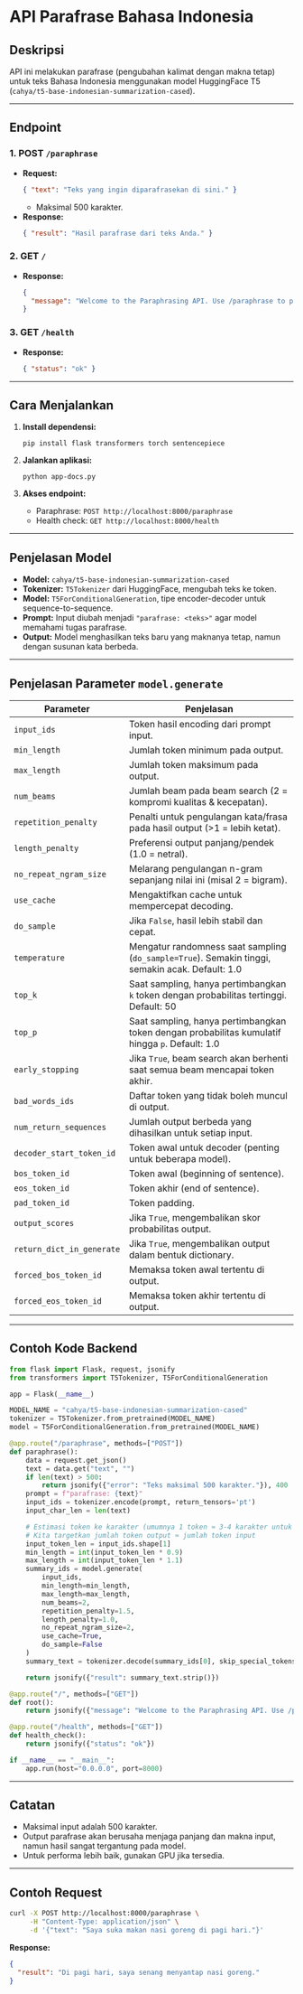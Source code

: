 # API Parafrase Bahasa Indonesia

## Deskripsi

API ini melakukan parafrase (pengubahan kalimat dengan makna tetap) untuk teks Bahasa Indonesia menggunakan model HuggingFace T5 (`cahya/t5-base-indonesian-summarization-cased`).

---

## Endpoint

### 1. POST `/paraphrase`

- **Request:**
  ```json
  { "text": "Teks yang ingin diparafrasekan di sini." }
  ```
  - Maksimal 500 karakter.
- **Response:**
  ```json
  { "result": "Hasil parafrase dari teks Anda." }
  ```

### 2. GET `/`

- **Response:**
  ```json
  {
    "message": "Welcome to the Paraphrasing API. Use /paraphrase to paraphrase text."
  }
  ```

### 3. GET `/health`

- **Response:**
  ```json
  { "status": "ok" }
  ```

---

## Cara Menjalankan

1. **Install dependensi:**

   ```
   pip install flask transformers torch sentencepiece
   ```

2. **Jalankan aplikasi:**

   ```
   python app-docs.py
   ```

3. **Akses endpoint:**
   - Paraphrase: `POST http://localhost:8000/paraphrase`
   - Health check: `GET http://localhost:8000/health`

---

## Penjelasan Model

- **Model:** `cahya/t5-base-indonesian-summarization-cased`
- **Tokenizer:** `T5Tokenizer` dari HuggingFace, mengubah teks ke token.
- **Model:** `T5ForConditionalGeneration`, tipe encoder-decoder untuk sequence-to-sequence.
- **Prompt:** Input diubah menjadi `"parafrase: <teks>"` agar model memahami tugas parafrase.
- **Output:** Model menghasilkan teks baru yang maknanya tetap, namun dengan susunan kata berbeda.

---

## Penjelasan Parameter `model.generate`

| Parameter                 | Penjelasan                                                                                       |
| ------------------------- | ------------------------------------------------------------------------------------------------ |
| `input_ids`               | Token hasil encoding dari prompt input.                                                          |
| `min_length`              | Jumlah token minimum pada output.                                                                |
| `max_length`              | Jumlah token maksimum pada output.                                                               |
| `num_beams`               | Jumlah beam pada beam search (2 = kompromi kualitas & kecepatan).                                |
| `repetition_penalty`      | Penalti untuk pengulangan kata/frasa pada hasil output (>1 = lebih ketat).                       |
| `length_penalty`          | Preferensi output panjang/pendek (1.0 = netral).                                                 |
| `no_repeat_ngram_size`    | Melarang pengulangan n-gram sepanjang nilai ini (misal 2 = bigram).                              |
| `use_cache`               | Mengaktifkan cache untuk mempercepat decoding.                                                   |
| `do_sample`               | Jika `False`, hasil lebih stabil dan cepat.                                                      |
| `temperature`             | Mengatur randomness saat sampling (`do_sample=True`). Semakin tinggi, semakin acak. Default: 1.0 |
| `top_k`                   | Saat sampling, hanya pertimbangkan `k` token dengan probabilitas tertinggi. Default: 50          |
| `top_p`                   | Saat sampling, hanya pertimbangkan token dengan probabilitas kumulatif hingga `p`. Default: 1.0  |
| `early_stopping`          | Jika `True`, beam search akan berhenti saat semua beam mencapai token akhir.                     |
| `bad_words_ids`           | Daftar token yang tidak boleh muncul di output.                                                  |
| `num_return_sequences`    | Jumlah output berbeda yang dihasilkan untuk setiap input.                                        |
| `decoder_start_token_id`  | Token awal untuk decoder (penting untuk beberapa model).                                         |
| `bos_token_id`            | Token awal (beginning of sentence).                                                              |
| `eos_token_id`            | Token akhir (end of sentence).                                                                   |
| `pad_token_id`            | Token padding.                                                                                   |
| `output_scores`           | Jika `True`, mengembalikan skor probabilitas output.                                             |
| `return_dict_in_generate` | Jika `True`, mengembalikan output dalam bentuk dictionary.                                       |
| `forced_bos_token_id`     | Memaksa token awal tertentu di output.                                                           |
| `forced_eos_token_id`     | Memaksa token akhir tertentu di output.                                                          |

---

## Contoh Kode Backend

```python
from flask import Flask, request, jsonify
from transformers import T5Tokenizer, T5ForConditionalGeneration

app = Flask(__name__)

MODEL_NAME = "cahya/t5-base-indonesian-summarization-cased"
tokenizer = T5Tokenizer.from_pretrained(MODEL_NAME)
model = T5ForConditionalGeneration.from_pretrained(MODEL_NAME)

@app.route("/paraphrase", methods=["POST"])
def paraphrase():
    data = request.get_json()
    text = data.get("text", "")
    if len(text) > 500:
        return jsonify({"error": "Teks maksimal 500 karakter."}), 400
    prompt = f"parafrase: {text}"
    input_ids = tokenizer.encode(prompt, return_tensors='pt')
    input_char_len = len(text)

    # Estimasi token ke karakter (umumnya 1 token ≈ 3-4 karakter untuk bahasa Indonesia)
    # Kita targetkan jumlah token output ≈ jumlah token input
    input_token_len = input_ids.shape[1]
    min_length = int(input_token_len * 0.9)
    max_length = int(input_token_len * 1.1)
    summary_ids = model.generate(
        input_ids,
        min_length=min_length,
        max_length=max_length,
        num_beams=2,
        repetition_penalty=1.5,
        length_penalty=1.0,
        no_repeat_ngram_size=2,
        use_cache=True,
        do_sample=False
    )
    summary_text = tokenizer.decode(summary_ids[0], skip_special_tokens=True)

    return jsonify({"result": summary_text.strip()})

@app.route("/", methods=["GET"])
def root():
    return jsonify({"message": "Welcome to the Paraphrasing API. Use /paraphrase to paraphrase text."})

@app.route("/health", methods=["GET"])
def health_check():
    return jsonify({"status": "ok"})

if __name__ == "__main__":
    app.run(host="0.0.0.0", port=8000)
```

---

## Catatan

- Maksimal input adalah 500 karakter.
- Output parafrase akan berusaha menjaga panjang dan makna input, namun hasil sangat tergantung pada model.
- Untuk performa lebih baik, gunakan GPU jika tersedia.

---

## Contoh Request

```bash
curl -X POST http://localhost:8000/paraphrase \
     -H "Content-Type: application/json" \
     -d '{"text": "Saya suka makan nasi goreng di pagi hari."}'
```

**Response:**

```json
{
  "result": "Di pagi hari, saya senang menyantap nasi goreng."
}
```
